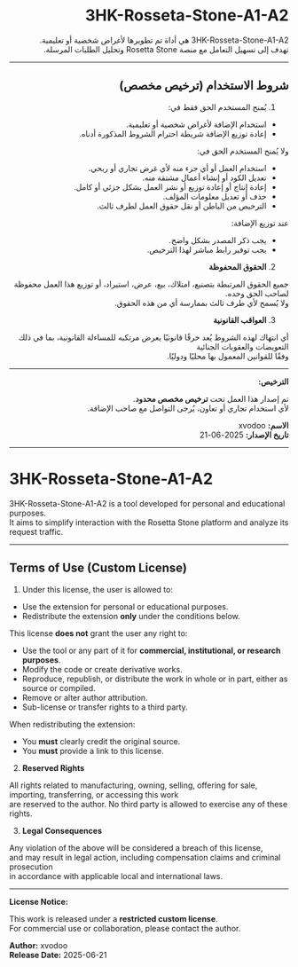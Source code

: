 <div dir="rtl">

# 3HK-Rosseta-Stone-A1-A2

3HK-Rosseta-Stone-A1-A2 هي أداة تم تطويرها لأغراض شخصية أو تعليمية.  
تهدف إلى تسهيل التعامل مع منصة Rosetta Stone وتحليل الطلبات المرسلة.

---

## شروط الاستخدام (ترخيص مخصص)

1. يُمنح المستخدم الحق فقط في:

- استخدام الإضافة لأغراض شخصية أو تعليمية.
- إعادة توزيع الإضافة شريطة احترام الشروط المذكورة أدناه.

ولا يُمنح المستخدم الحق في:

- استخدام العمل أو أي جزء منه لأي غرض تجاري أو ربحي.
- تعديل الكود أو إنشاء أعمال مشتقة منه.
- إعادة إنتاج أو إعادة توزيع أو نشر العمل بشكل جزئي أو كامل.
- حذف أو تعديل معلومات المؤلف.
- الترخيص من الباطن أو نقل حقوق العمل لطرف ثالث.

عند توزيع الإضافة:

- يجب ذكر المصدر بشكل واضح.
- يجب توفير رابط مباشر لهذا الترخيص.

2. **الحقوق المحفوظة**

جميع الحقوق المرتبطة بتصنيع، امتلاك، بيع، عرض، استيراد، أو توزيع هذا العمل محفوظة لصاحب الحق وحده.  
ولا يُسمح لأي طرف ثالث بممارسة أي من هذه الحقوق.

3. **العواقب القانونية**

أي انتهاك لهذه الشروط يُعد خرقًا قانونيًا يعرض مرتكبه للمساءلة القانونية، بما في ذلك التعويضات والعقوبات الجنائية  
وفقًا للقوانين المعمول بها محليًا ودوليًا.

---

**الترخيص:**

تم إصدار هذا العمل تحت **ترخيص مخصص محدود**.  
لأي استخدام تجاري أو تعاون، يُرجى التواصل مع صاحب الإضافة.

**الاسم:** xvodoo  
**تاريخ الإصدار:** 2025-06-21  

</div>

---

<div dir="ltr">

# 3HK-Rosseta-Stone-A1-A2

3HK-Rosseta-Stone-A1-A2 is a tool developed for personal and educational purposes.  
It aims to simplify interaction with the Rosetta Stone platform and analyze its request traffic.

---

## Terms of Use (Custom License)

1. Under this license, the user is allowed to:

- Use the extension for personal or educational purposes.
- Redistribute the extension **only** under the conditions below.

This license **does not** grant the user any right to:

- Use the tool or any part of it for **commercial, institutional, or research purposes**.
- Modify the code or create derivative works.
- Reproduce, republish, or distribute the work in whole or in part, either as source or compiled.
- Remove or alter author attribution.
- Sub-license or transfer rights to a third party.

When redistributing the extension:

- You **must** clearly credit the original source.
- You **must** provide a link to this license.

2. **Reserved Rights**

All rights related to manufacturing, owning, selling, offering for sale, importing, transferring, or accessing this work  
are reserved to the author. No third party is allowed to exercise any of these rights.

3. **Legal Consequences**

Any violation of the above will be considered a breach of this license,  
and may result in legal action, including compensation claims and criminal prosecution  
in accordance with applicable local and international laws.

---

**License Notice:**

This work is released under a **restricted custom license**.  
For commercial use or collaboration, please contact the author.

**Author:** xvodoo  
**Release Date:** 2025-06-21  

</div>
